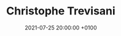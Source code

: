 ---
layout: post_layout
title:  "Christophe Trevisani"
date:   2021-07-25 20:00:00 +0100
categories: podcast
youtube: https://www.youtube.com/watch?v=Gwy527On6R8
twitch:
instagram: chrisbhmg
picture: christophe-trevisani
---